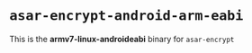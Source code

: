 # `asar-encrypt-android-arm-eabi`

This is the **armv7-linux-androideabi** binary for `asar-encrypt`
